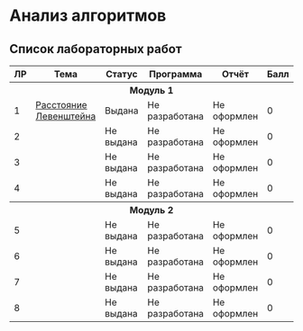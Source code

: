 # Анализ алгоритмов

## Список лабораторных работ

<table>
   <tr>
    <th>ЛР</th>
    <th>Тема</th>
    <th>Статус</th>
    <th>Программа</th>
    <th>Отчёт</th>
    <th>Балл</th>
   </tr>
   <tr>
    <th colspan = "7">Модуль 1</th>
   </tr>
   <tr>
    <td>1</td>
    <td><a href="Лабораторная работа №1">Расстояние Левенштейна</a></th>
    <td>Выдана</th>
    <td>Не разработана</th>
    <td>Не оформлен</th>
    <td>0</th>
   </tr>
   <tr>
    <td>2</td>
    <td></th>
    <td>Не выдана</th>
    <td>Не разработана</th>
    <td>Не оформлен</th>
    <td>0</th>
   </tr>
   <tr>
    <td>3</td>
    <td></th>
    <td>Не выдана</th>
    <td>Не разработана</th>
    <td>Не оформлен</th>
    <td>0</th>
   </tr>
   <tr>
    <td>4</td>
    <td></th>
    <td>Не выдана</th>
    <td>Не разработана</th>
    <td>Не оформлен</th>
    <td>0</th>
   </tr>
   <tr>
    <th colspan = "7">Модуль 2</th>
   </tr>
   <tr>
    <td>5</td>
    <td></th>
    <td>Не выдана</th>
    <td>Не разработана</th>
    <td>Не оформлен</th>
    <td>0</th>
   </tr>
   <tr>
    <td>6</td>
    <td></th>
    <td>Не выдана</th>
    <td>Не разработана</th>
    <td>Не оформлен</th>
    <td>0</th>
   </tr>
   <tr>
    <td>7</td>
    <td></th>
    <td>Не выдана</th>
    <td>Не разработана</th>
    <td>Не оформлен</th>
    <td>0</th>
   </tr>
   <tr>
    <td>8</td>
    <td></th>
    <td>Не выдана</th>
    <td>Не разработана</th>
    <td>Не оформлен</th>
    <td>0</th>
   </tr>
</table>

